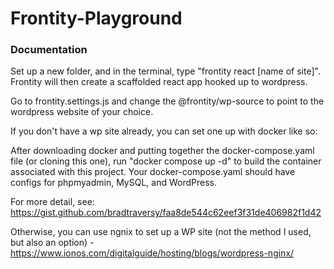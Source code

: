 # Frontity-Playground

### Documentation
Set up a new folder, and in the terminal, type "frontity react [name of site]". Frontity will then create a scaffolded react app hooked up to wordpress.

Go to frontity.settings.js and change the @frontity/wp-source to point to the wordpress website of your choice. 

If you don't have a wp site already, you can set one up with docker like so: 

After downloading docker and putting together the docker-compose.yaml file (or cloning this one), run "docker compose up -d" to build the container associated with this project. Your docker-compose.yaml should have configs for phpmyadmin, MySQL, and WordPress. 

For more detail, see: https://gist.github.com/bradtraversy/faa8de544c62eef3f31de406982f1d42

Otherwise, you can use ngnix to set up a WP site (not the method I used, but also an option) - https://www.ionos.com/digitalguide/hosting/blogs/wordpress-nginx/
